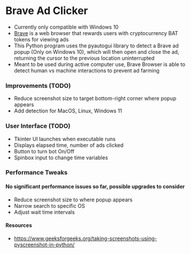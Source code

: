 # Brave Ad Clicker
- Currently only compatible with Windows 10
- [Brave](https://brave.com/) is a web browser that rewards users with cryptocurrency BAT tokens for viewing ads
- This Python program uses the pyautogui library to detect a Brave ad popup (Only on Windows 10), which will then open and close the ad, returning the cursor to the previous location uninterrupted
- Meant to be used during active computer use, Brave Browser is able to detect human vs machine interactions to prevent ad farming

### Improvements (TODO)
- Reduce screenshot size to target bottom-right corner where popup appears
- Add detection for MacOS, Linux, Windows 11

### User Interface (TODO)
- Tkinter UI launches when executable runs
- Displays elapsed time, number of ads clicked
- Button to turn bot On/Off
- Spinbox input to change time variables

### Performance Tweaks
#### No significant performance issues so far, possible upgrades to consider
- Reduce screenshot size to where popup appears
- Narrow search to specific OS
- Adjust wait time intervals

#### Resources
- https://www.geeksforgeeks.org/taking-screenshots-using-pyscreenshot-in-python/
